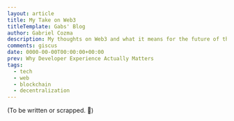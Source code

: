 ```yaml
---
layout: article
title: My Take on Web3
titleTemplate: Gabs' Blog
author: Gabriel Cozma
description: My thoughts on Web3 and what it means for the future of the internet.
comments: giscus
date: 0000-00-00T00:00:00+00:00
prev: Why Developer Experience Actually Matters
tags:
  - tech
  - web
  - blockchain
  - decentralization
---
```


(To be written or scrapped. 🚀)